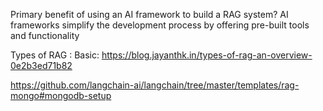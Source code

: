 Primary benefit of using an AI framework to build a RAG system?
AI frameworks simplify the development process by offering pre-built tools and functionality 

Types of RAG :
Basic: https://blog.jayanthk.in/types-of-rag-an-overview-0e2b3ed71b82


https://github.com/langchain-ai/langchain/tree/master/templates/rag-mongo#mongodb-setup
